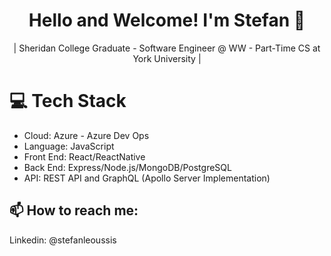 <div align="center">
    
 # Hello and Welcome! I'm Stefan 👋

| Sheridan College Graduate - Software Engineer @ WW - Part-Time CS at York University |

</div>

# 💻  Tech Stack

- Cloud: Azure - Azure Dev Ops
- Language: JavaScript
- Front End: React/ReactNative
- Back End: Express/Node.js/MongoDB/PostgreSQL
- API: REST API and GraphQL (Apollo Server Implementation)

## 📫 How to reach me: <br>
   Linkedin: @stefanleoussis
     



